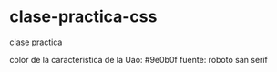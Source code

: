 # clase-practica-css
clase practica

color de la caracteristica de la Uao: #9e0b0f
fuente: roboto san serif
